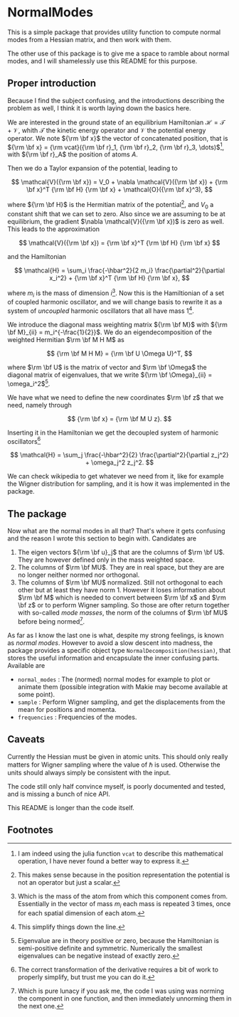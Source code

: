# NormalModes

This is a simple package that provides utility function to compute normal modes from a Hessian matrix, and then work with them.

The other use of this package is to give me a space to ramble about normal modes, and I will shamelessly use this README for this purpose.

## Proper introduction

Because I find the subject confusing, and the introductions describing the problem as well, I think it is worth laying down the basics here.

We are interested in the ground state of an equilibrium Hamiltonian $\mathcal{H} = \mathcal{T} + \mathcal{V}$, whith $\mathcal{T}$ the kinetic energy operator and $\mathcal{V}$ the potential energy operator. We note ${\rm \bf x}$ the vector of concatenated position, that is ${\rm \bf x} = {\rm vcat}({\rm \bf r}_1, {\rm \bf r}_2, {\rm \bf r}_3, \dots)$[^julia], with ${\rm \bf r}_A$ the position of atoms $A$.

Then we do a Taylor expansion of the potential, leading to

$$
\mathcal{V}({\rm \bf x}) = V_0 + \nabla \mathcal{V}({\rm \bf x}) + {\rm \bf x}^T {\rm \bf H} {\rm \bf x} + \mathcal{O}({\rm \bf x}^3),
$$

where ${\rm \bf H}$ is the Hermitian matrix of the potential[^potential], and $V_0$ a constant shift that we can set to zero. Also since we are assuming to be at equilibrium, the gradient $\nabla \mathcal{V}({\rm \bf x})$ is zero as well. This leads to the approximation

$$
\mathcal{V}({\rm \bf x}) = {\rm \bf x}^T {\rm \bf H} {\rm \bf x}
$$

and the Hamiltonian

$$
\mathcal{H} = \sum_i \frac{-\hbar^2}{2 m_i} \frac{\partial^2}{\partial x_i^2} + {\rm \bf x}^T {\rm \bf H} {\rm \bf x},
$$

where $m_i$ is the mass of dimension $i$[^mass]. Now this is the Hamiltionian of a set of coupled harmonic oscillator, and we will change basis to rewrite it as a system of *uncoupled* harmonic oscillators that all have mass 1[^simplify].

We introduce the diagonal mass weighting matrix ${\rm \bf M}$ with ${\rm \bf M}_{ii} = m_i^{-\frac{1}{2}}$. We do an eigendecomposition of the weighted Hermitian $\rm \bf M H M$ as

$$
{\rm \bf M H M} = {\rm \bf U \Omega U}^T,
$$

where $\rm \bf U$ is the matrix of vector and $\rm \bf \Omega$ the diagonal matrix of eigenvalues, that we write ${\rm \bf \Omega}_{ii} = \omega_i^2$[^posdef].

We have what we need to define the new coordinates $\rm \bf z$ that we need, namely through

$$
{\rm \bf x} = {\rm \bf M U z}.
$$

Inserting it in the Hamiltonian we get the decoupled system of harmonic oscillators[^annex]

$$
\mathcal{H} = \sum_j \frac{-\hbar^2}{2} \frac{\partial^2}{\partial z_j^2} + \omega_j^2 z_j^2.
$$

We can check wikipedia to get whatever we need from it, like for example the Wigner distribution for sampling, and it is how it was implemented in the package.

## The package

Now what are the normal modes in all that? That's where it gets confusing and the reason I wrote this section to begin with. Candidates are

1. The eigen vectors ${\rm \bf u}_j$ that are the columns of $\rm \bf U$. They are however defined only in the mass weighted space.
2. The columns of $\rm \bf MU$. They are in real space, but they are are no longer neither normed nor orthogonal.
3. The columns of $\rm \bf MU$ normalized. Still not orthogonal to each other but at least they have norm 1. However it loses information about $\rm \bf M$ which is needed to convert between $\rm \bf x$ and $\rm \bf z$ or to perform Wigner sampling. So those are ofter return together with so-called *mode masses*, the norm of the columns of $\rm \bf MU$ before being normed[^lunacy].

As far as I know the last one is what, despite my strong feelings, is known as *normal modes*. However to avoid a slow descent into madness, the package provides a specific object type `NormalDecomposition(hessian)`, that stores the useful information and encapsulate the inner confusing parts. Available are
- `normal_modes` : The (normed) normal modes for example to plot or animate them (possible integration with Makie may become available at some point).
- `sample` : Perform Wigner sampling, and get the displacements from the mean for positions and momenta.
- `frequencies` : Frequencies of the modes.

## Caveats

Currently the Hessian must be given in atomic units. This should only really matters for Wigner sampling where the value of $\hbar$ is used. Otherwise the units should always simply be consistent with the input.

The code still only half convince myself, is poorly documented and tested, and is missing a bunch of nice API.

This README is longer than the code itself.

## Footnotes

[^julia]: I am indeed using the julia function `vcat` to describe this mathematical operation, I have never found a better way to express it.

[^potential]: This makes sense because in the position representation the potential is not an operator but just a scalar.

[^mass]: Which is the mass of the atom from which this component comes from. Essentially in the vector of mass $m_i$ each mass is repeated 3 times, once for each spatial dimension of each atom.

[^simplify]: This simplify things down the line.

[^posdef]: Eigenvalue are in theory positive or zero, because the Hamiltonian is semi-positive definite and symmetric. Numerically the smallest eigenvalues can be negative instead of exactly zero.

[^annex]: The correct transformation of the derivative requires a bit of work to properly simplify, but trust me you can do it.

[^lunacy]: Which is pure lunacy if you ask me, the code I was using was norming the component in one function, and then immediately unnorming them in the next one. 
